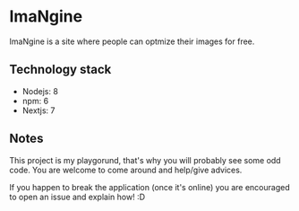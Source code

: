 # ImaNgine
ImaNgine is a site where people can optmize their images for free.

## Technology stack
- Nodejs: 8
- npm: 6
- Nextjs: 7
 
## Notes
This project is my playgorund, that's why you will probably see some odd code.
You are welcome to come around and help/give advices.

If you happen to break the application (once it's online) you are encouraged to open an issue and explain how! :D
